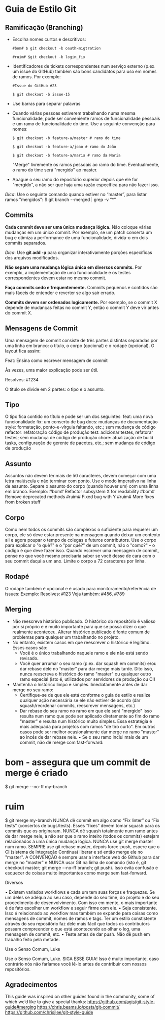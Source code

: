 # Guia de Estilo Git

## Ramificação (Branching)

- Escolha nomes curtos e descritivos:

      #bom# $ git checkout -b oauth-migtration
      
      #ruim# $git checkout -b login_fix
      
- Identificadores de tickets correspondentes num serviço externo (p.ex. um issue do GitHub) também são bons candidatos para uso em nomes de ramos. Por exemplo:

      #Issue do GitHub #23

      $ git checkout -b issue-15
      
- Use barras para separar palavras
- Quando várias pessoas estiverem trabalhando numa mesma funcionalidade, pode ser conveniente ramos de funcionalidade pessoais e um ramo de funcionalidade do time. Use a seguinte convenção para nomes:

      $ git checkout -b feature-a/master # ramo do time
      
      $ git checkout -b feature-a/joao # ramo do João
      
      $ git checkout -b feature-a/maria # ramo da Maria
      
	"Merge" livremente os ramos pessoais ao ramo do time. Eventualmente, o ramo do time será "mergido" ao master.
- Apague o seu ramo do repositório superior depois que ele for "mergido", a não ser que haja uma razão específica para não fazer isso.

_Dica_: Use o seguinte comando quando estiver no “master”, para listar ramos "mergidos": $ git branch --merged | grep -v “\*”

## Commits

**Cada commit deve ser uma única mudança lógica.** Não coloque várias mudanças em um único commit. Por exemplo, se um patch conserta um bug e otimiza a performance de uma funcionalidade, divida-o em dois commits separados.

_Dica_: Use **git add -p** para organizar interativamente porções específicas dos arquivos modificados.

**Não separe uma mudança lógica única em diversos commits.** Por exemplo, a implementação de uma funcionalidade e os testes correspondentes devem estar no mesmo commit.

**Faça commits cedo e frequentemente.** Commits pequenos e contidos são mais fáceis de entender e reverter se algo sair errado.

**Commits devem ser ordenados logicamente.** Por exemplo, se o commit X depende de mudanças feitas no commit Y, então o commit Y deve vir antes do commit X.

## Mensagens de Commit

Uma mensagem de commit consiste de três partes distintas separadas por uma linha em branco: o título, o corpo (opcional) e o rodapé (opcional). O layout fica assim:

Feat: Ensina como escrever mensagem de commit

Às vezes, uma maior explicação pode ser útil.

Resolves: #1234

O título se divide em 2 partes: o tipo e o assunto.

## Tipo
O tipo fica contido no título e pode ser um dos seguintes:
feat: uma nova funcionalidade
fix: um conserto de bug
docs: mudanças de documentação
style: formatação, ponto-e-vírgula faltando, etc.; sem mudança de código
refactor: refatoração código de produção
test: adicionar testes, refatorar testes; sem mudança de código de produção
chore: atualização de build tasks, configuração de gerente de pacotes, etc.; sem mudança de código de produção

## Assunto
Assuntos não devem ter mais de 50 caracteres, devem começar com uma letra maiúscula e não terminar com ponto. Use o modo imperativo na linha de assunto. Separe o assunto do corpo (quando houver um) com uma linha em branco.
Exemplo: #bom# Refactor subsystem X for readability #bom# Remove deprecated methods #ruim# Fixed bug with Y #ruim# More fixes from broken stuff

## Corpo
Como nem todos os commits são complexos o suficiente para requerer um corpo, ele só deve estar presente na mensagem quando deixar um contexto ali e agora poupar o tempo de colegas e futuros contributors. 
Use o corpo para explicar o "o quê?" e o "por quê?" de um commit, não o "como?" – o código é que deve fazer isso. 
Quando escrever uma mensagem de commit, pense no que você mesmo precisaria saber se você desse de cara com o seu commit daqui a um ano.
Limite o corpo a 72 caracteres por linha.

## Rodapé
O rodapé também é opcional e é usado para monitoramento/referência de issues:
Exemplo: 
Resolves: #123
Veja também: #456, #789

## Merging

- Não reescreva histórico publicado. O histórico do repositório é valioso por si próprio e é muito importante para que se possa dizer o que realmente aconteceu. Alterar histórico publicado é fonte comum de problemas para qualquer um trabalhando no projeto.
- No entanto, existem casos em que reescrever o histórico é legítimo. Esses casos são:
	- Você é o único trabalhando naquele ramo e ele não está sendo revisado.
	- Você quer arrumar o seu ramo (p.ex. dar squash em commits) e/ou dar rebase dele no “master” para dar merge mais tarde.
Dito isso, nunca reescreva o histórico do ramo "master" ou qualquer outro ramo especial (isto é, utilizados por servidores de produção ou CI)
- Mantenha o histórico limpo e simples. Imediatamente antes de dar merge no seu ramo:
	- Certifique-se de que ele está conforme o guia de estilo e realize qualquer ação necessária se ele não estiver de acordo (dar squash/reordenar commits, reescrever mensagens, etc.)
	- Dar rebase do seu ramo no ramo em que ele será "mergido"
Isso resulta num ramo que pode ser aplicado diretamente ao fim do ramo "master" e resulta num histórico muito simples.
Essa estratégia é mais adequada para projetos com ramos "de tiro curto". Em outros casos pode ser melhor ocasionalmente dar merge no ramo "master" ao incés de dar rebase nele.
•	Se o seu ramo inclui mais de um commit, não dê merge com fast-forward:
# bom - assegura que um commit de merge é criado
$ git merge --no-ff my-branch
# ruim
$ git merge my-branch
NUNCA dê commit em algo como “Fix linter” ou “Fix tests” (consertos de bugs/tests). Esses “fixes” devem tomar squash para os commits que os originaram.
NUNCA dê squash totalmente num ramo antes de dar merge nele, a não ser que o ramo inteiro (todos os commits) estejam relacionados a uma única mudança lógica.
NUNCA use git merge master num ramo. SEMPRE use git rebase master, depois force-push, espere que o CI (sistema de Integração Contínua) liberar e só então merge ele no "master".
A CONVENÇÃO é sempre usar a interface web do Github para dar merge no "master" e NUNCA usar Git na linha de comando (isto é, git checkout master; git merge --no-ff branch; git push). Isso evita confusão e esquecer de coisas muito importantes como merge sem fast-forward.

Diversos

•	Existem variados workflows e cada um tem suas forças e fraquezas. Se um deles se adéqua ao seu caso, depende do seu time, do projeto e do seu procedimento de desenvolvimento.
Com isso em mente, o mais importante é de fato escolher um workflow e seguir firme com ele.
•	Seja consistente. Isso é relacionado ao workflow mas também se expande para coisas como mensagens de commit, nomes de ramos e tags. Ter um estilo constistente através do seu repositório faz dele mais fácil que todos os contributors possam compreender o que está acontecendo ao olhar o log, uma mensagem de commit, etc.
•	Teste antes de dar push. Não dê push em trabalho feito pela metade.

Use o Senso Comum, Luke

Use o Senso Comum, Luke. SIGA ESSE GUIA! Isso é muito importante, caso contrário nós não faríamos você lê-lo antes de contribuir com nossos repositórios.

## Agradecimentos

This guide was inspired on other guides found in the community, some of which we’d like to give a special thanks:
https://github.com/agis/git-style-guide#merging
https://chris.beams.io/posts/git-commit/
https://github.com/chrisjlee/git-style-guide
